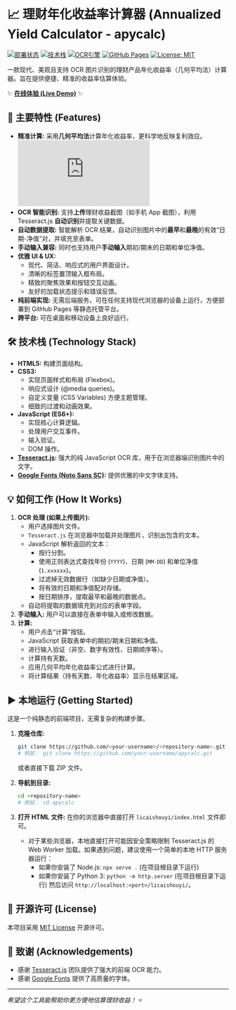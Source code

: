 # 📈 理财年化收益率计算器 (Annualized Yield Calculator - apycalc)

[![部署状态](https://img.shields.io/badge/状态-活跃-brightgreen)](<!-- 替换为你的 Live Demo 链接 -->)
[![技术栈](https://img.shields.io/badge/技术栈-HTML_CSS_JS-blueviolet)](https://developer.mozilla.org/)
[![OCR引擎](https://img.shields.io/badge/OCR-Tesseract.js-orange)](https://github.com/naptha/tesseract.js)
[![GitHub Pages](https://img.shields.io/badge/部署-GitHub%20Pages-brightgreen)](<!-- 替换为你的 GitHub Pages 链接 -->)
[![License: MIT](https://img.shields.io/badge/License-MIT-yellow.svg)](https://opensource.org/licenses/MIT)

一款现代、美观且支持 OCR 图片识别的理财产品年化收益率（几何平均法）计算器。旨在提供便捷、精准的收益率估算体验。

✨ **[在线体验 (Live Demo)](https://returncalc.pages.dev/)** ✨

<!-- 
建议在此处添加一张计算器界面的截图或 GIF 动图
![计算器截图](screenshot.png) 
-->

## 🚀 主要特性 (Features)

*   **精准计算:** 采用**几何平均法**计算年化收益率，更科学地反映复利效应。
    ![年化收益率公式](https://latex.codecogs.com/svg.latex?%5Ctext%7B%E5%B9%B4%E5%8C%96%E6%94%B6%E7%9B%8A%E7%8E%87%7D%20%3D%20%5Cleft(%20%5Cleft(%20%5Cfrac%7B%5Ctext%7B%E6%9C%9F%E6%9C%AB%E5%87%80%E5%80%BC%7D%7D%7B%5Ctext%7B%E6%9C%9F%E5%88%9D%E5%87%80%E5%80%BC%7D%7D%20%5Cright)%5E%7B%5Cfrac%7B365%7D%7B%5Ctext%7B%E6%8C%81%E6%9C%89%E5%A4%A9%E6%95%B0%7D%7D%7D%20-%201%20%5Cright)%20%5Ctimes%20100%5C%25)
*   **OCR 智能识别:** 支持**上传**理财收益截图（如手机 App 截图），利用 Tesseract.js **自动识别**并提取关键数据。
*   **自动数据提取:** 智能解析 OCR 结果，自动识别图片中的**最早**和**最晚**的有效“日期-净值”对，并填充至表单。
*   **手动输入兼容:** 同时也支持用户**手动输入**期初/期末的日期和单位净值。
*   **优雅 UI & UX:**
    *   现代、简洁、响应式的用户界面设计。
    *   清晰的标签置顶输入框布局。
    *   精致的聚焦效果和按钮交互动画。
    *   友好的加载状态提示和错误反馈。
*   **纯前端实现:** 无需后端服务，可在任何支持现代浏览器的设备上运行，方便部署到 GitHub Pages 等静态托管平台。
*   **跨平台:** 可在桌面和移动设备上良好运行。

## 🛠️ 技术栈 (Technology Stack)

*   **HTML5:** 构建页面结构。
*   **CSS3:**
    *   实现页面样式和布局 (Flexbox)。
    *   响应式设计 (@media queries)。
    *   自定义变量 (CSS Variables) 方便主题管理。
    *   细致的过渡和动画效果。
*   **JavaScript (ES6+):**
    *   实现核心计算逻辑。
    *   处理用户交互事件。
    *   输入验证。
    *   DOM 操作。
*   **[Tesseract.js](https://github.com/naptha/tesseract.js):** 强大的纯 JavaScript OCR 库，用于在浏览器端识别图片中的文字。
*   **[Google Fonts (Noto Sans SC)](https://fonts.google.com/specimen/Noto+Sans+SC):** 提供优雅的中文字体支持。

## 💡 如何工作 (How It Works)

1.  **OCR 处理 (如果上传图片):**
    *   用户选择图片文件。
    *   `Tesseract.js` 在浏览器中加载并处理图片，识别出包含的文本。
    *   JavaScript 解析返回的文本：
        *   按行分割。
        *   使用正则表达式查找年份 (`YYYY`)、日期 (`MM-DD`) 和单位净值 (`1.xxxxxx`)。
        *   过滤掉无效数据行（如缺少日期或净值）。
        *   将有效的日期和净值配对存储。
        *   按日期排序，提取最早和最晚的数据点。
    *   自动将提取的数据填充到对应的表单字段。
2.  **手动输入:** 用户可以直接在表单中输入或修改数据。
3.  **计算:**
    *   用户点击“计算”按钮。
    *   JavaScript 获取表单中的期初/期末日期和净值。
    *   进行输入验证（非空、数字有效性、日期顺序等）。
    *   计算持有天数。
    *   应用几何平均年化收益率公式进行计算。
    *   将计算结果（持有天数、年化收益率）显示在结果区域。

## ▶️ 本地运行 (Getting Started)

这是一个纯静态的前端项目，无需复杂的构建步骤。

1.  **克隆仓库:**
    ```bash
    git clone https://github.com/<your-username>/<repository-name>.git 
    # 例如： git clone https://github.com/your-username/apycalc.git
    ```
    或者直接下载 ZIP 文件。

2.  **导航到目录:**
    ```bash
    cd <repository-name> 
    # 例如： cd apycalc
    ```

3.  **打开 HTML 文件:**
    在你的浏览器中直接打开 `licaishouyi/index.html` 文件即可。

    *   对于某些浏览器，本地直接打开可能因安全策略限制 Tesseract.js 的 Web Worker 加载。如果遇到问题，建议使用一个简单的本地 HTTP 服务器运行：
        *   如果你安装了 Node.js: `npx serve .` (在项目根目录下运行)
        *   如果你安装了 Python 3: `python -m http.server` (在项目根目录下运行)
        然后访问 `http://localhost:<port>/licaishouyi/`。

## 📄 开源许可 (License)

本项目采用 [MIT License](LICENSE) 开源许可。

## 🙏 致谢 (Acknowledgements)

*   感谢 [Tesseract.js](https://github.com/naptha/tesseract.js) 团队提供了强大的前端 OCR 能力。
*   感谢 [Google Fonts](https://fonts.google.com/) 提供了高质量的字体。

---

*希望这个工具能帮助你更方便地估算理财收益！* ⭐
